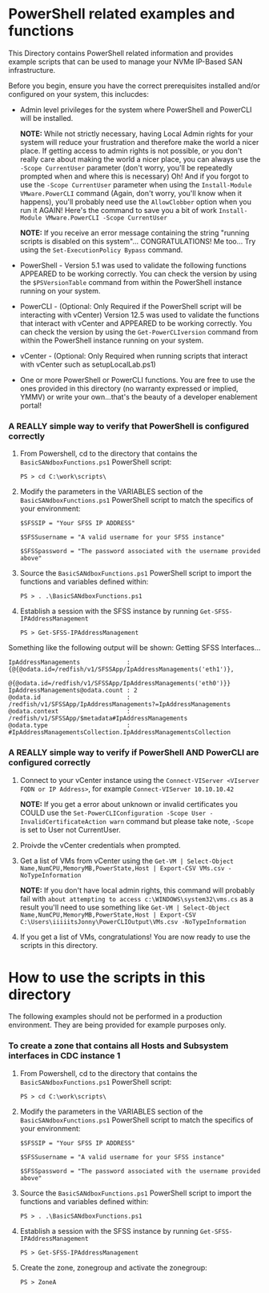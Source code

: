 # PowerShell related examples and functions

This Directory contains PowerShell related information and provides example scripts that can be used to manage your NVMe IP-Based SAN infrastructure.

Before you begin, ensure you have the correct prerequisites installed and/or configured on your system, this inclucdes:

- Admin level privileges for the system where PowerShell and PowerCLI will be installed. 

     **NOTE:** While not strictly necessary, having Local Admin rights for your system will reduce your frustration and therefore make the world a nicer place. If getting access to admin rights is not possible, or you don't really care about making the world a nicer place, you can always use the `-Scope CurrentUser` parameter (don't worry, you'll be repeatedly prompted when and where this is necessary) Oh! And if you forgot to use the `-Scope CurrentUser` parameter when using the `Install-Module VMware.PowerCLI` command (Again, don't worry, you'll know when it happens), you'll probably need use the `AllowClobber` option when you run it AGAIN! Here's the command to save you a bit of work `Install-Module VMware.PowerCLI -Scope CurrentUser`

     **NOTE:** If you receive an error message containing the string "running scripts is disabled on this system"... CONGRATULATIONS! Me too... Try using the `Set-ExecutionPolicy Bypass` command.

- PowerShell - Version 5.1 was used to validate the following functions APPEARED to be working correctly. You can check the version by using the `$PSVersionTable` command from within the PowerShell instance running on your system.
- PowerCLI - (Optional: Only Required if the PowerShell script will be interacting with vCenter) Version 12.5 was used to validate the functions that interact with vCenter and APPEARED to be working correctly. You can check the version by using the `Get-PowerCLIversion` command from within the PowerShell instance running on your system.
- vCenter - (Optional: Only Required when running scripts that interact with vCenter such as setupLocalLab.ps1)
- One or more PowerShell or PowerCLI functions.  You are free to use the ones provided in this directory (no warranty expressed or implied, YMMV) or write your own...that's the beauty of a developer enablement portal!

### A REALLY simple way to verify that PowerShell is configured correctly

1. From Powershell, cd to the directory that contains the `BasicSANdboxFunctions.ps1` PowerShell script:

    `PS > cd C:\work\scripts\`

2. Modify the parameters in the VARIABLES section of the `BasicSANdboxFunctions.ps1` PowerShell script to match the specifics of your environment:

    `$SFSSIP = "Your SFSS IP ADDRESS"`
    
    `$SFSSusername = "A valid username for your SFSS instance"`
    
    `$SFSSpassword = "The password associated with the username provided above"`
    
3. Source the `BasicSANdboxFunctions.ps1` PowerShell script to import the functions and variables defined within:

    `PS > . .\BasicSANdboxFunctions.ps1`

4. Establish a session with the SFSS instance by running `Get-SFSS-IPAddressManagement`

    `PS > Get-SFSS-IPAddressManagement`

Something like the following output will be shown:
    Getting SFSS Interfaces...


    IpAddressManagements             : {@{@odata.id=/redfish/v1/SFSSApp/IpAddressManagements('eth1')},
                                   @{@odata.id=/redfish/v1/SFSSApp/IpAddressManagements('eth0')}}
    IpAddressManagements@odata.count : 2
    @odata.id                        : /redfish/v1/SFSSApp/IpAddressManagements?=IpAddressManagements
    @odata.context                   : /redfish/v1/SFSSApp/$metadata#IpAddressManagements
    @odata.type                      : #IpAddressManagementsCollection.IpAddressManagementsCollection

### A REALLY simple way to verify if PowerShell AND PowerCLI are configured correctly

1. Connect to your vCenter instance using the `Connect-VIServer <VIserver FQDN or IP Address>`, for example `Connect-VIServer 10.10.10.42`

     **NOTE:** If you get a error about unknown or invalid certificates you COULD use the 
`Set-PowerCLIConfiguration -Scope User -InvalidCertificateAction warn` command but please take note, `-Scope` is set to User not CurrentUser.

2. Proivde the vCenter credentials when prompted.
3. Get a list of VMs from vCenter using the `Get-VM | Select-Object Name,NumCPU,MemoryMB,PowerState,Host | Export-CSV VMs.csv -NoTypeInformation`
     
	 **NOTE:** If you don't have local admin rights, this command will probably fail with `about attempting to access c:\WINDOWS\system32\vms.cs` as a result you'll need to use something like 
	 `Get-VM | Select-Object Name,NumCPU,MemoryMB,PowerState,Host | Export-CSV C:\Users\iiiiitsJonny\PowerCLIOutput\VMs.csv -NoTypeInformation` 

4. If you get a list of VMs, congratulations! You are now ready to use the scripts in this directory.

# How to use the scripts in this directory

The following examples should not be performed in a production environment. They are being provided for example purposes only.

### To create a zone that contains all Hosts and Subsystem interfaces in CDC instance 1

1. From Powershell, cd to the directory that contains the `BasicSANdboxFunctions.ps1` PowerShell script:

    `PS > cd C:\work\scripts\`

2. Modify the parameters in the VARIABLES section of the `BasicSANdboxFunctions.ps1` PowerShell script to match the specifics of your environment:

    `$SFSSIP = "Your SFSS IP ADDRESS"`
    
    `$SFSSusername = "A valid username for your SFSS instance"`
    
    `$SFSSpassword = "The password associated with the username provided above"`
    
3. Source the `BasicSANdboxFunctions.ps1` PowerShell script to import the functions and variables defined within:

    `PS > . .\BasicSANdboxFunctions.ps1`

4. Establish a session with the SFSS instance by running `Get-SFSS-IPAddressManagement`

    `PS > Get-SFSS-IPAddressManagement`

5. Create the zone, zonegroup and activate the zonegroup:

    `PS > ZoneA`